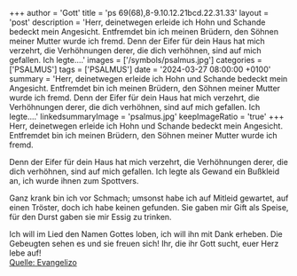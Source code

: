 +++
author = 'Gott'
title = 'ps 69(68),8-9.10.12.21bcd.22.31.33'
layout = 'post'
description = 'Herr, deinetwegen erleide ich Hohn  und Schande bedeckt mein Angesicht. Entfremdet bin ich meinen Brüdern,  den Söhnen meiner Mutter wurde ich fremd.  Denn der Eifer für dein Haus hat mich verzehrt,  die Verhöhnungen derer, die dich verhöhnen, sind auf mich gefallen. Ich legte....'
images = ['/symbols/psalmus.jpg']
categories = ['PSALMUS']
tags = ['PSALMUS']
date = '2024-03-27 08:00:00 +0100'
summary = 'Herr, deinetwegen erleide ich Hohn  und Schande bedeckt mein Angesicht. Entfremdet bin ich meinen Brüdern,  den Söhnen meiner Mutter wurde ich fremd.  Denn der Eifer für dein Haus hat mich verzehrt,  die Verhöhnungen derer, die dich verhöhnen, sind auf mich gefallen. Ich legte....'
linkedsummaryImage = 'psalmus.jpg'
keepImageRatio = 'true'
+++
Herr, deinetwegen erleide ich Hohn 
und Schande bedeckt mein Angesicht.
Entfremdet bin ich meinen Brüdern, 
den Söhnen meiner Mutter wurde ich fremd.

Denn der Eifer für dein Haus hat mich verzehrt, 
die Verhöhnungen derer, die dich verhöhnen, sind auf mich gefallen.
Ich legte als Gewand ein Bußkleid an, 
ich wurde ihnen zum Spottvers.<!--more-->

Ganz krank bin ich vor Schmach;
umsonst habe ich auf Mitleid gewartet,
auf einen Tröster, doch ich habe keinen gefunden.
Sie gaben mir Gift als Speise, 
für den Durst gaben sie mir Essig zu trinken.

Ich will im Lied den Namen Gottes loben, 
ich will ihn mit Dank erheben.
Die Gebeugten sehen es und sie freuen sich! 
Ihr, die ihr Gott sucht, euer Herz lebe auf!<br> [Quelle: Evangelizo](https://evangeliumtagfuertag.org/DE/gospel)